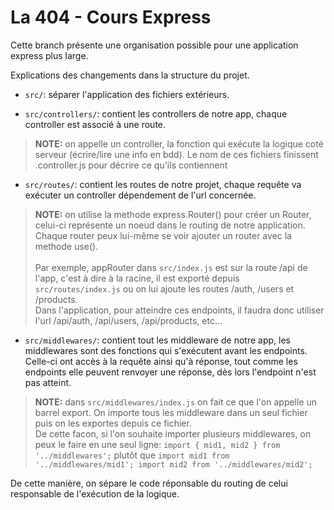 # La 404 - Cours Express

Cette branch présente une organisation possible pour une application express plus large.

Explications des changements dans la structure du projet.

- `src/`: séparer l'application des fichiers extérieurs.

- `src/controllers/`: contient les controllers de notre app, chaque controller est associé à une route.

> **NOTE:** on appelle un controller, la fonction qui exécute la logique coté serveur (écrire/lire une info en bdd). Le nom de ces fichiers finissent .controller.js pour décrire ce qu'ils contiennent

- `src/routes/`: contient les routes de notre projet, chaque requête va exécuter un controller dépendement de l'url concernée.

> **NOTE:** on utilise la methode express.Router() pour créer un Router, celui-ci représente un noeud dans le routing de notre application. Chaque router peux lui-même se voir ajouter un router avec la methode use().\
\
Par exemple, appRouter dans `src/index.js` est sur la route /api de l'app, c'est à dire à la racine, il est exporté depuis `src/routes/index.js` ou on lui ajoute les routes /auth, /users et /products.\
Dans l'application, pour atteindre ces endpoints, il faudra donc utiliser l'url /api/auth, /api/users, /api/products, etc...

- `src/middlewares/`: contient tout les middleware de notre app, les middlewares sont des fonctions qui s'exécutent avant les endpoints. Celle-ci ont accès à la requête ainsi qu'à réponse, tout comme les endpoints elle peuvent renvoyer une réponse, dès lors l'endpoint n'est pas atteint.

> **NOTE:** dans `src/middlewares/index.js` on fait ce que l'on appelle un barrel export. On importe tous les middleware dans un seul fichier puis on les exportes depuis ce fichier.\
De cette facon, si l'on souhaite importer plusieurs middlewares, on peux le faire en une seul ligne: `import { mid1, mid2 } from '../middlewares';` plutôt que `import mid1 from '../middlewares/mid1'; import mid2 from '../middlewares/mid2';`

De cette manière, on sépare le code réponsable du routing de celui responsable de l'exécution de la logique.